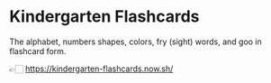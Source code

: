 # Kindergarten Flashcards

The alphabet, numbers shapes, colors, fry (sight) words, and goo in flashcard form.

👉🏻 https://kindergarten-flashcards.now.sh/
